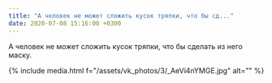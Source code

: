 ```yaml
---
title: "А человек не может сложить кусок тряпки, что бы сд..."
date: 2020-07-08 15:16:00 +0300
---
```


А человек не может сложить кусок тряпки, что бы сделать из него маску.

{% include media.html f="/assets/vk_photos/3/_AeVi4nYMGE.jpg" alt="" %}
